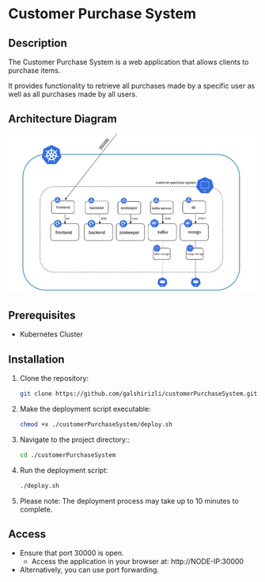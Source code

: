 # Customer Purchase System

## Description
The Customer Purchase System is a web application that allows clients to purchase items. 

It provides functionality to retrieve all purchases made by a specific user as well as all purchases made by all users.

## Architecture Diagram
![System Diagram Image](images/SystemDiagram.jpg)

## Prerequisites
- Kubernetes Cluster
## Installation
1. Clone the repository:
    ```sh
    git clone https://github.com/galshirizli/customerPurchaseSystem.git
    ```
2. Make the deployment script executable:
    ```sh
    chmod +x ./customerPurchaseSystem/deploy.sh
    ```
3. Navigate to the project directory::
    ```sh
    cd ./customerPurchaseSystem
    ```
4. Run the deployment script:
    ```sh
    ./deploy.sh
    ```
5. Please note: The deployment process may take up to 10 minutes to complete.

## Access
- Ensure that port 30000 is open.
  - Access the application in your browser at: http://NODE-IP:30000
- Alternatively, you can use port forwarding.
